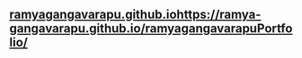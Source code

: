 ## [ramyagangavarapu.github.io](https://ramya-gangavarapu.github.io/ramyagangavarapuPortfolio/)https://ramya-gangavarapu.github.io/ramyagangavarapuPortfolio/
